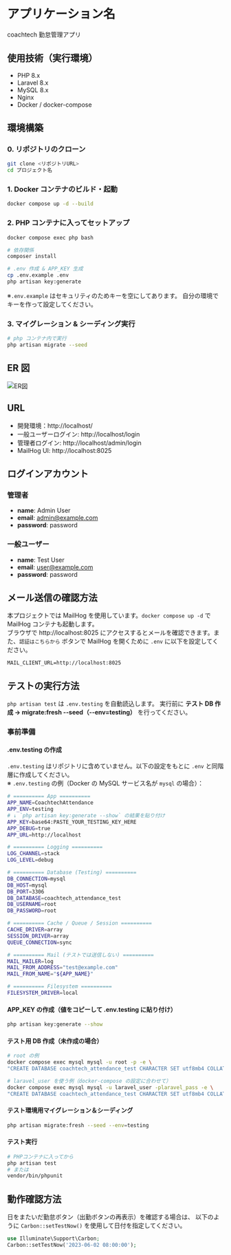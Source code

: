 # アプリケーション名

coachtech 勤怠管理アプリ

## 使用技術（実行環境）

- PHP 8.x
- Laravel 8.x
- MySQL 8.x
- Nginx
- Docker / docker-compose

## 環境構築

### 0. リポジトリのクローン

```bash
git clone <リポジトリURL>
cd プロジェクト名
```

### 1. Docker コンテナのビルド・起動

```bash
docker compose up -d --build
```

### 2. PHP コンテナに入ってセットアップ

```bash
docker compose exec php bash

# 依存関係
composer install

# .env 作成 & APP_KEY 生成
cp .env.example .env
php artisan key:generate
```

※`.env.example` はセキュリティのためキーを空にしてあります。
自分の環境でキーを作って設定してください。

### 3. マイグレーション & シーディング実行

```bash
# php コンテナ内で実行
php artisan migrate --seed
```

## ER 図

![ER図](./er.png)

## URL

- 開発環境：http://localhost/
- 一般ユーザーログイン: http://localhost/login
- 管理者ログイン: http://localhost/admin/login
- MailHog UI: http://localhost:8025

## ログインアカウント

### 管理者

- **name**: Admin User
- **email**: admin@example.com
- **password**: password

### 一般ユーザー

- **name**: Test User
- **email**: user@example.com
- **password**: password

## メール送信の確認方法

本プロジェクトでは MailHog を使用しています。`docker compose up -d` で MailHog コンテナも起動します。  
ブラウザで http://localhost:8025 にアクセスするとメールを確認できます。また、`認証はこちらから` ボタンで MailHog を開くために `.env` に以下を設定してください。

```env
MAIL_CLIENT_URL=http://localhost:8025
```

## テストの実行方法

`php artisan test` は `.env.testing` を自動読込します。
実行前に **テスト DB 作成 → migrate:fresh --seed（--env=testing）** を行ってください。

### 事前準備

#### .env.testing の作成

`.env.testing` はリポジトリに含めていません。以下の設定をもとに `.env` と同階層に作成してください。  
※ `.env.testing` の例（Docker の MySQL サービス名が `mysql` の場合）：

```bash
# ========== App ==========
APP_NAME=CoachtechAttendance
APP_ENV=testing
# ↓ `php artisan key:generate --show` の結果を貼り付け
APP_KEY=base64:PASTE_YOUR_TESTING_KEY_HERE
APP_DEBUG=true
APP_URL=http://localhost

# ========== Logging ==========
LOG_CHANNEL=stack
LOG_LEVEL=debug

# ========== Database (Testing) ==========
DB_CONNECTION=mysql
DB_HOST=mysql
DB_PORT=3306
DB_DATABASE=coachtech_attendance_test
DB_USERNAME=root
DB_PASSWORD=root

# ========== Cache / Queue / Session ==========
CACHE_DRIVER=array
SESSION_DRIVER=array
QUEUE_CONNECTION=sync

# ========== Mail (テストでは送信しない) ==========
MAIL_MAILER=log
MAIL_FROM_ADDRESS="test@example.com"
MAIL_FROM_NAME="${APP_NAME}"

# ========== Filesystem ==========
FILESYSTEM_DRIVER=local

```

#### APP_KEY の作成（値をコピーして .env.testing に貼り付け）

```bash
php artisan key:generate --show
```

#### テスト用 DB 作成（未作成の場合）

```bash
# root の例
docker compose exec mysql mysql -u root -p -e \
"CREATE DATABASE coachtech_attendance_test CHARACTER SET utf8mb4 COLLATE utf8mb4_unicode_ci;"

# laravel_user を使う例（docker-compose の設定に合わせて）
docker compose exec mysql mysql -u laravel_user -plaravel_pass -e \
"CREATE DATABASE coachtech_attendance_test CHARACTER SET utf8mb4 COLLATE utf8mb4_unicode_ci;"
```

#### テスト環境用マイグレーション＆シーディング

```bash
php artisan migrate:fresh --seed --env=testing
```

#### テスト実行

```bash
# PHPコンテナに入ってから
php artisan test
# または
vendor/bin/phpunit
```

## 動作確認方法

日をまたいだ勤怠ボタン（出勤ボタンの再表示）を確認する場合は、
以下のように `Carbon::setTestNow()` を使用して日付を指定してください。

```php
use Illuminate\Support\Carbon;
Carbon::setTestNow('2023-06-02 08:00:00');
```
